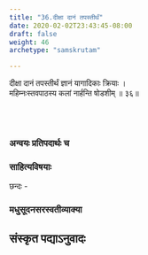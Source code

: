 ```yaml
---
title: "36.दीक्षा दानं तपस्तीर्थं"
date: 2020-02-02T23:43:45-08:00
draft: false
weight: 46
archetype: "samskrutam"

---
```


दीक्षा दानं तपस्तीर्थं ज्ञानं यागादिकाः क्रियाः ।
<br/>महिम्नःस्तवपाठस्य कलां नार्हन्ति षोडशीम् ॥ ३६॥
<br/>

<br/><br/>

### अन्वयः प्रतिपदार्थः च


### साहित्यविषयाः 

छन्दः -


### मधुसूदनसरस्वतीव्याक्या

## संस्कृत पद्याऽनुवादः